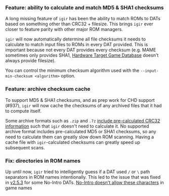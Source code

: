 ### Feature: ability to calculate and match MD5 & SHA1 checksums

A long missing feature of `igir` has been the ability to match ROMs to DATs based on something other than CRC32 + filesize. This brings `igir` ever closer to feature parity with other major ROM managers.

`igir` will now automatically determine all file checksums it needs to calculate to match input files to ROMs in every DAT provided. This is important because not every DAT provides every checksum (e.g. MAME sometimes only provides SHA1, [Hardware Target Game Database](https://github.com/frederic-mahe/Hardware-Target-Game-Database) doesn't always provide filesize).

You can control the minimum checksum algorithm used with the `--input-min-checksum <algorithm>` option.

### Feature: archive checksum cache

To support MD5 & SHA1 checksums, and as prep work for CHD support (#937), `igir` will now cache the checksums of any archived files that it had to compute itself.

Some archive formats such as `.zip` and `.7z` [include pre-calculated CRC32 information](https://igir.io/input/reading-archives/) such that `igir` doesn't need to calculate it. No supported archive format includes pre-calculated MD5 or SHA1 checksums, so any need to calculate them can greatly slow down ROM scanning. Having a cache file with `igir`-calculated checksums can greatly speed up subsequent scans.

### Fix: directories in ROM names

Up until now, `igir` tried to intelligently guess if a DAT used `/` or `\` path separators in ROM names intentionally. This led to the issue that was fixed in [v2.5.3](https://github.com/emmercm/igir/releases/tag/v2.5.3) for some No-Intro DATs. [No-Intro doesn't allow these characters](https://wiki.no-intro.org/index.php?title=Naming_Convention#Characters) in game names
<!--stackedit_data:
eyJoaXN0b3J5IjpbMzM0NTU2Mjc5LC0xODQzMTE3NDE3XX0=
-->